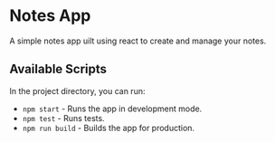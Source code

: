 # Notes App
A simple notes app uilt using react to create and manage your notes.

## Available Scripts

In the project directory, you can run:

- `npm start` - Runs the app in development mode.
- `npm test` - Runs tests.
- `npm run build` - Builds the app for production.
